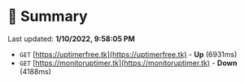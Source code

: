 # 📖 Summary
Last updated: **1/10/2022, 9:58:05 PM**

- `GET` [https://uptimerfree.tk](https://uptimerfree.tk) - **Up** (6931ms)
- `GET` [https://monitoruptimer.tk](https://monitoruptimer.tk) - **Down** (4188ms)
